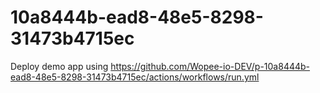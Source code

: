 # 10a8444b-ead8-48e5-8298-31473b4715ec
Deploy demo app using https://github.com/Wopee-io-DEV/p-10a8444b-ead8-48e5-8298-31473b4715ec/actions/workflows/run.yml
